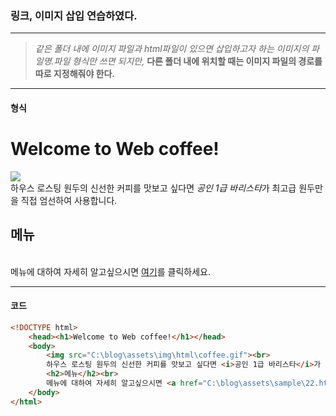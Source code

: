 ### 링크, 이미지 삽입 연습하였다.

---

>*같은 폴더 내에 이미지 파일과 html파일이 있으면 삽입하고자 하는 이미지의 파일명.파일 형식만 쓰면 되지만,*
**다른 폴더 내에 위치할 때는 이미지 파일의 경로를 따로 지정해줘야 한다.**

---

#### 형식

<html>
    <head><h1>Welcome to Web coffee!</h1></head>
    <body>
        <img src="C:\blog\assets\img\html\coffee.gif"><br>
        하우스 로스팅 원두의 신선한 커피를 맛보고 싶다면 <i>공인 1급 바리스타</i>가 최고급 원두만을 직접 엄선하여 사용합니다.<br>
        <h2>메뉴</h2><br>
        메뉴에 대하여 자세히 알고싶으시면 <a href="C:\blog\assets\sample\22.html">여기</a>를 클릭하세요.
    </body>
</html>

---

#### 코드

```html
<!DOCTYPE html>
    <head><h1>Welcome to Web coffee!</h1></head>
    <body>
        <img src="C:\blog\assets\img\html\coffee.gif"><br>
        하우스 로스팅 원두의 신선한 커피를 맛보고 싶다면 <i>공인 1급 바리스타</i>가 최고급 원두만을 직접 엄선하여 사용합니다.<br>
        <h2>메뉴</h2><br>
        메뉴에 대하여 자세히 알고싶으시면 <a href="C:\blog\assets\sample\22.html">여기</a>를 클릭하세요.
    </body>
</html>
```
